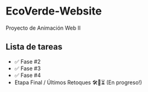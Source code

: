 # EcoVerde-Website
Proyecto de Animación Web II 

## Lista de tareas

- ✅ Fase #2
- ✅ Fase #3
- ✅ Fase #4
- Etapa Final / Últimos Retoques 🛠️🚧⏳ (En progreso!)

